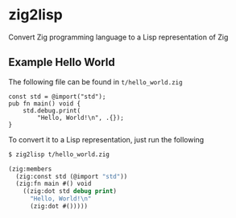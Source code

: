 # zig2lisp
Convert Zig programming language to a Lisp representation of Zig


## Example Hello World

The following file can be found in `t/hello_world.zig`
```zig
const std = @import("std");
pub fn main() void {
    std.debug.print(
	    "Hello, World!\n", .{});
}
```

To convert it to a Lisp representation, just run the following

```sh
$ zig2lisp t/hello_world.zig
```

```lisp
(zig:members
  (zig:const std (@import "std"))
  (zig:fn main #() void
    ((zig:dot std debug print)
      "Hello, World!\n"
      (zig:dot #()))))
```
